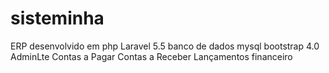 # sisteminha
ERP desenvolvido em php Laravel 5.5
banco de dados mysql
bootstrap 4.0
AdminLte
Contas a Pagar
Contas a Receber
Lançamentos financeiro
